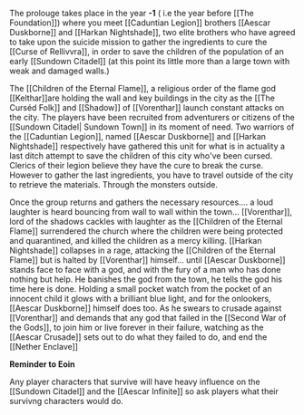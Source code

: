The prolouge takes place in the year **-1** ( i.e the year before [[The Foundation]]) where you meet [[Caduntian Legion]] brothers [[Aescar Duskborne]] and [[Harkan Nightshade]], two elite brothers who have agreed to take upon the suicide mission to gather the ingredients to cure the [[Curse of Rellivvra]], in order to save the children of the population of an early [[Sundown Citadel]] (at this point its little more than a large town with weak and damaged walls.) 

The [[Children of the Eternal Flame]], a religious order of the flame god [[Kelthar]]are holding the wall and key buildings in the city as the [[The Curséd Folk]] and [[Shadow]] of [[Vorenthar]] launch constant attacks on the city. The players have been recruited from adventurers or citizens of the [[Sundown Citadel| Sundown Town]] in its moment of need. Two warriors of the [[Caduntian Legion]], named [[Aescar Duskborne]] and [[Harkan Nightshade]] respectively have gathered this unit for what is in actuality a last ditch attempt to save the children of this city who've been cursed. Clerics of their legion believe they have the cure to break the curse. However to gather the last ingredients, you have to travel outside of the city to retrieve the materials. Through the monsters outside.

Once the group returns and gathers the necessary resources.... a loud laughter is heard bouncing from wall to wall within the town...  [[Vorenthar]], lord of the shadows cackles with laughter as the [[Children of the Eternal Flame]] surrendered the church where the children were being protected and quarantined, and killed the children as a mercy killing. [[Harkan Nightshade]] collapses in a rage, attacking the [[Children of the Eternal Flame]] but is halted by [[Vorenthar]] himself... until [[Aescar Duskborne]] stands face to face with a god, and with the fury of a man who has done nothing but help. He banishes the god from the town, he tells the god his time here is done. Holding a small pocket watch from the pocket of an innocent child it glows with a brilliant blue light, and for the onlookers, [[Aescar Duskborne]] himself does too. As he swears to crusade against [[Vorenthar]] and demands that any god that failed in the [[Second War of the Gods]], to join him or live forever in their failure, watching as the [[Aescar Crusade]] sets out to do what they failed to do, and end the [[Nether Enclave]]

**Reminder to Eoin**

Any player characters that survive will have heavy influence on the [[Sundown Citadel]] and the [[Aescar Infinite]] so ask players what their survivng characters would do.